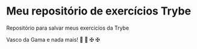 # Meu repositório de exercícios Trybe

Repositório para salvar meus exercicíos da Trybe 

Vasco da Gama e nada mais! 🚀 🚀 ✠ ✠

